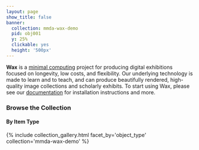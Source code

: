 ```yaml
---
layout: page
show_title: false
banner:
  collection: mmda-wax-demo
  pid: obj001
  y: 25%
  clickable: yes
  height: '500px'
---
```


__Wax__ is a [minimal computing](http://go-dh.github.io/mincomp/) project for producing digital exhibitions focused on longevity, low costs, and flexibility. Our underlying technology is made to learn and to teach, and can produce beautifully rendered, high-quality image collections and scholarly exhibits. To start using Wax, please see our [documentation](https://minicomp.github.io/wiki/#/wax/) for installation instructions and more.

### Browse the Collection

#### By Item Type
{% include collection_gallery.html facet_by='object_type' collection='mmda-wax-demo' %}
